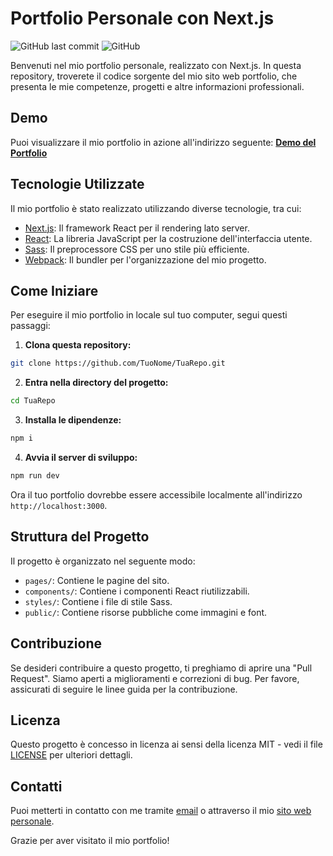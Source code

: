 # Portfolio Personale con Next.js

![GitHub last commit](https://img.shields.io/github/last-commit/TuoNome/TuaRepo)
![GitHub](https://img.shields.io/github/license/TuoNome/TuaRepo)

Benvenuti nel mio portfolio personale, realizzato con Next.js. In questa repository, troverete il codice sorgente del mio sito web portfolio, che presenta le mie competenze, progetti e altre informazioni professionali.

## Demo

Puoi visualizzare il mio portfolio in azione all'indirizzo seguente:
[**Demo del Portfolio**](https://www.ilmiopersonalportfolio.com)

## Tecnologie Utilizzate

Il mio portfolio è stato realizzato utilizzando diverse tecnologie, tra cui:

- [Next.js](https://nextjs.org/): Il framework React per il rendering lato server.
- [React](https://reactjs.org/): La libreria JavaScript per la costruzione dell'interfaccia utente.
- [Sass](https://sass-lang.com/): Il preprocessore CSS per uno stile più efficiente.
- [Webpack](https://webpack.js.org/): Il bundler per l'organizzazione del mio progetto.

## Come Iniziare

Per eseguire il mio portfolio in locale sul tuo computer, segui questi passaggi:

1. **Clona questa repository:**
```bash 
git clone https://github.com/TuoNome/TuaRepo.git
```


2. **Entra nella directory del progetto:**
```bash 
cd TuaRepo
```
3. **Installa le dipendenze:**
```bash 
npm i
```
4. **Avvia il server di sviluppo:**
```bash 
npm run dev
```
Ora il tuo portfolio dovrebbe essere accessibile localmente all'indirizzo `http://localhost:3000`.

## Struttura del Progetto

Il progetto è organizzato nel seguente modo:

- `pages/`: Contiene le pagine del sito.
- `components/`: Contiene i componenti React riutilizzabili.
- `styles/`: Contiene i file di stile Sass.
- `public/`: Contiene risorse pubbliche come immagini e font.

## Contribuzione

Se desideri contribuire a questo progetto, ti preghiamo di aprire una "Pull Request". Siamo aperti a miglioramenti e correzioni di bug. Per favore, assicurati di seguire le linee guida per la contribuzione.

## Licenza

Questo progetto è concesso in licenza ai sensi della licenza MIT - vedi il file [LICENSE](LICENSE) per ulteriori dettagli.

## Contatti

Puoi metterti in contatto con me tramite [email](mailto:tuo@email.com) o attraverso il mio [sito web personale](https://www.tuosito.com).

Grazie per aver visitato il mio portfolio!
